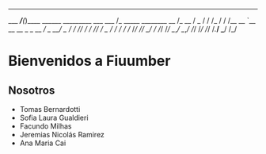 _______________                             ______
___  ____/___(_)____  ______  _________ ___ ___  /_ _____ ________
__  /_    __  / _  / / /_  / / /__  __ `__ \__  __ \_  _ \__  ___/
_  __/    _  /  / /_/ / / /_/ / _  / / / / /_  /_/ //  __/_  /
/_/       /_/   \__,_/  \__,_/  /_/ /_/ /_/ /_.___/ \___/ /_/


# Bienvenidos a Fiuumber

## Nosotros

- Tomas Bernardotti
- Sofia Laura Gualdieri
- Facundo Milhas
- Jeremias Nicolás Ramirez
- Ana Maria Cai
